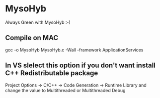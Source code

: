 # MysoHyb
Always Green with MysoHyb :-)

## Compile on MAC
gcc -o MysoHyb MysoHyb.c -Wall -framework ApplicationServices

## In VS slelect this option if you don't want install C++ Redistributable package
Project Options -> C/C++ -> Code Generation -> Runtime Library and change the value to Multithreaded or Multithreaded Debug
